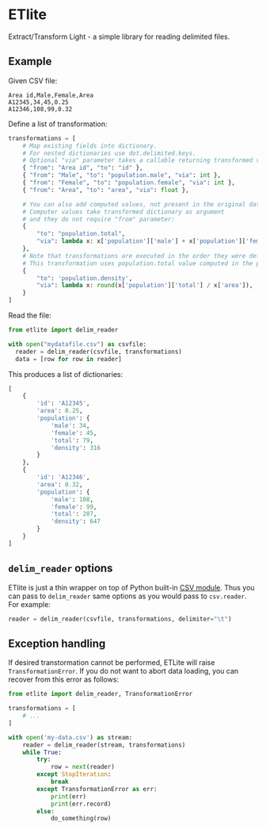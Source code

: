 # ETlite

Extract/Transform Light - a simple library for reading delimited files.

## Example

Given CSV file:

```
Area id,Male,Female,Area
A12345,34,45,0.25
A12346,108,99,0.32
```

Define a list of transformation:

```python
transformations = [
    # Map existing fields into dictionary.
    # For nested dictionaries use dot.delimited.keys.
    # Optional "via" parameter takes a callable returning transformed value.
    { "from": "Area id", "to": "id" },
    { "from": "Male", "to": "population.male", "via": int },
    { "from": "Female", "to": "population.female", "via": int },
    { "from": "Area", "to": "area", "via": float },

    # You can also add computed values, not present in the original data source.
    # Computer values take transformed dictionary as argument
    # and they do not require "from" parameter:
    {
        "to": "population.total",
        "via": lambda x: x['population']['male'] + x['population']['female']
    },
    # Note that transformations are executed in the order they were defined.
    # This transformation uses population.total value computed in the previous step:
    {
        "to": 'population.density',
        "via": lambda x: round(x['population']['total'] / x['area']),
    }
]
```

Read the file:

```python
from etlite import delim_reader

with open("mydatafile.csv") as csvfile:
  reader = delim_reader(csvfile, transformations)
  data = [row for row in reader]
```

This produces a list of dictionaries:

```python
[
    {
        'id': 'A12345',
        'area': 0.25,
        'population': {
            'male': 34,
            'female': 45,
            'total': 79,
            'density': 316
        }
    },
    {
        'id': 'A12346',
        'area': 0.32,
        'population': {
            'male': 108,
            'female': 99,
            'total': 207,
            'density': 647
        }
    }
]
```

## `delim_reader` options

ETlite is just a thin wrapper on top of Python built-in [CSV module](https://docs.python.org/3/library/csv.html). Thus you can pass to `delim_reader` same options as you would pass to `csv.reader`. For example:

```python
reader = delim_reader(csvfile, transformations, delimiter="\t")
```

## Exception handling

If desired transtormation cannot be performed, ETLite will raise `TransformationError`. If you do not want to abort data loading, you can recover from this error as follows:

```python
from etlite import delim_reader, TransformationError

transformations = [
    # ...
]

with open('my-data.csv') as stream:
    reader = delim_reader(stream, transformations)
    while True:
        try:
            row = next(reader)
        except StopIteration:
            break
        except TransformationError as err:
            print(err)
            print(err.record)
        else:
            do_something(row)
```
